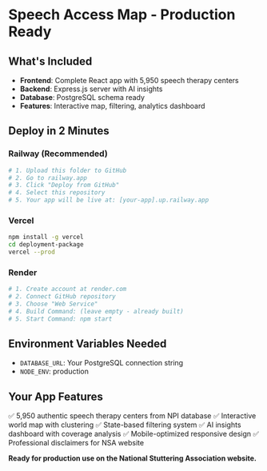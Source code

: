 # Speech Access Map - Production Ready

## What's Included
- **Frontend**: Complete React app with 5,950 speech therapy centers
- **Backend**: Express.js server with AI insights
- **Database**: PostgreSQL schema ready
- **Features**: Interactive map, filtering, analytics dashboard

## Deploy in 2 Minutes

### Railway (Recommended)
```bash
# 1. Upload this folder to GitHub
# 2. Go to railway.app
# 3. Click "Deploy from GitHub"
# 4. Select this repository
# 5. Your app will be live at: [your-app].up.railway.app
```

### Vercel
```bash
npm install -g vercel
cd deployment-package
vercel --prod
```

### Render
```bash
# 1. Create account at render.com
# 2. Connect GitHub repository
# 3. Choose "Web Service"
# 4. Build Command: (leave empty - already built)
# 5. Start Command: npm start
```

## Environment Variables Needed
- `DATABASE_URL`: Your PostgreSQL connection string
- `NODE_ENV`: production

## Your App Features
✅ 5,950 authentic speech therapy centers from NPI database
✅ Interactive world map with clustering
✅ State-based filtering system
✅ AI insights dashboard with coverage analysis
✅ Mobile-optimized responsive design
✅ Professional disclaimers for NSA website

**Ready for production use on the National Stuttering Association website.**
